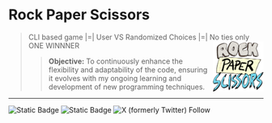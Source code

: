 # Rock Paper Scissors 
> CLI based game |=| User VS Randomized Choices |=| No ties only ONE WINNNER
> <img src="rps.png" align="right" width="100" height="100"/>
>> **Objective:** To continuously enhance the flexibility and adaptability of the code, ensuring it evolves with my ongoing learning and development of new programming techniques.
***
![Static Badge](https://img.shields.io/badge/coded_in-C%2B%2B-blue)
![Static Badge](https://img.shields.io/badge/ROCK%20PAPER%20SCISSORS%20GOOO!!!-8a3BE2)
![X (formerly Twitter) Follow](https://img.shields.io/twitter/follow/bugzorc?style=for-the-badge&logoColor=blue&labelColor=blue&color=blue)

